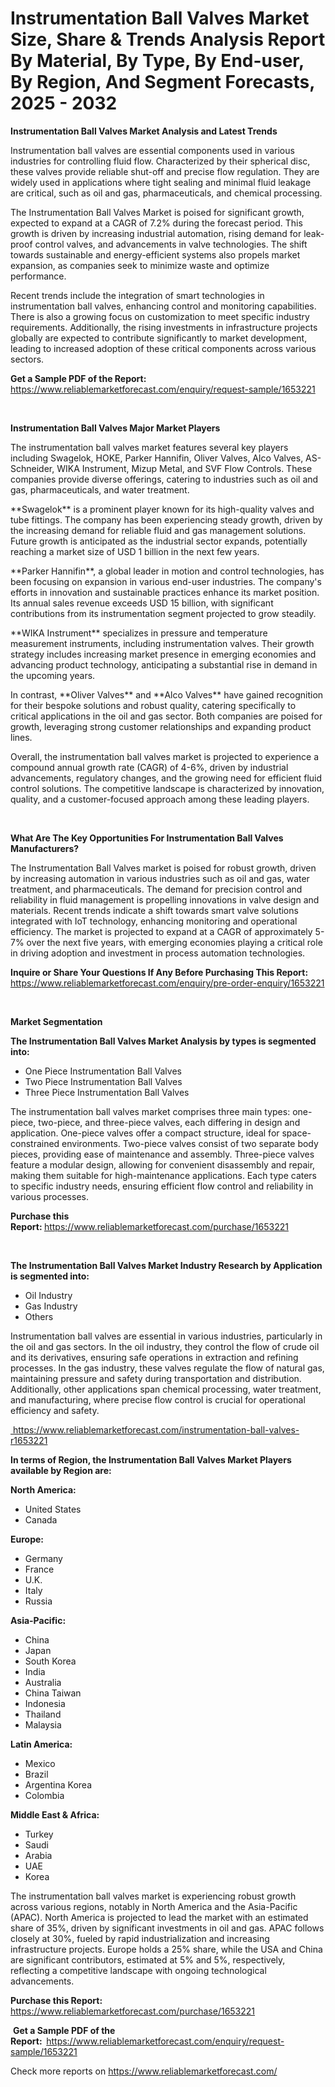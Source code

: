 <p><h1>Instrumentation Ball Valves Market Size, Share & Trends Analysis Report By Material, By Type, By End-user, By Region, And Segment Forecasts, 2025 - 2032</h1></p><p><strong>Instrumentation Ball Valves Market Analysis and Latest Trends</strong></p>
<p><p>Instrumentation ball valves are essential components used in various industries for controlling fluid flow. Characterized by their spherical disc, these valves provide reliable shut-off and precise flow regulation. They are widely used in applications where tight sealing and minimal fluid leakage are critical, such as oil and gas, pharmaceuticals, and chemical processing.</p><p>The Instrumentation Ball Valves Market is poised for significant growth, expected to expand at a CAGR of 7.2% during the forecast period. This growth is driven by increasing industrial automation, rising demand for leak-proof control valves, and advancements in valve technologies. The shift towards sustainable and energy-efficient systems also propels market expansion, as companies seek to minimize waste and optimize performance.</p><p>Recent trends include the integration of smart technologies in instrumentation ball valves, enhancing control and monitoring capabilities. There is also a growing focus on customization to meet specific industry requirements. Additionally, the rising investments in infrastructure projects globally are expected to contribute significantly to market development, leading to increased adoption of these critical components across various sectors.</p></p>
<p><strong>Get a Sample PDF of the Report:&nbsp;</strong> <a href="https://www.reliablemarketforecast.com/enquiry/request-sample/1653221?utm_campaign=3081&utm_medium=2&utm_source=Github&utm_content=ia&utm_term=05032025&utm_id=instrumentation-ball-valves">https://www.reliablemarketforecast.com/enquiry/request-sample/1653221</a></p>
<p>&nbsp;</p>
<p><strong>Instrumentation Ball Valves Major Market Players</strong></p>
<p><p>The instrumentation ball valves market features several key players including Swagelok, HOKE, Parker Hannifin, Oliver Valves, Alco Valves, AS-Schneider, WIKA Instrument, Mizup Metal, and SVF Flow Controls. These companies provide diverse offerings, catering to industries such as oil and gas, pharmaceuticals, and water treatment.</p><p>**Swagelok** is a prominent player known for its high-quality valves and tube fittings. The company has been experiencing steady growth, driven by the increasing demand for reliable fluid and gas management solutions. Future growth is anticipated as the industrial sector expands, potentially reaching a market size of USD 1 billion in the next few years.</p><p>**Parker Hannifin**, a global leader in motion and control technologies, has been focusing on expansion in various end-user industries. The company's efforts in innovation and sustainable practices enhance its market position. Its annual sales revenue exceeds USD 15 billion, with significant contributions from its instrumentation segment projected to grow steadily.</p><p>**WIKA Instrument** specializes in pressure and temperature measurement instruments, including instrumentation valves. Their growth strategy includes increasing market presence in emerging economies and advancing product technology, anticipating a substantial rise in demand in the upcoming years.</p><p>In contrast, **Oliver Valves** and **Alco Valves** have gained recognition for their bespoke solutions and robust quality, catering specifically to critical applications in the oil and gas sector. Both companies are poised for growth, leveraging strong customer relationships and expanding product lines.</p><p>Overall, the instrumentation ball valves market is projected to experience a compound annual growth rate (CAGR) of 4-6%, driven by industrial advancements, regulatory changes, and the growing need for efficient fluid control solutions. The competitive landscape is characterized by innovation, quality, and a customer-focused approach among these leading players.</p></p>
<p>&nbsp;</p>
<p><strong>What Are The Key Opportunities For Instrumentation Ball Valves Manufacturers?</strong></p>
<p><p>The Instrumentation Ball Valves market is poised for robust growth, driven by increasing automation in various industries such as oil and gas, water treatment, and pharmaceuticals. The demand for precision control and reliability in fluid management is propelling innovations in valve design and materials. Recent trends indicate a shift towards smart valve solutions integrated with IoT technology, enhancing monitoring and operational efficiency. The market is projected to expand at a CAGR of approximately 5-7% over the next five years, with emerging economies playing a critical role in driving adoption and investment in process automation technologies.</p></p>
<p><strong>Inquire or Share Your Questions If Any Before Purchasing This Report:</strong> <a href="https://www.reliablemarketforecast.com/enquiry/pre-order-enquiry/1653221?utm_campaign=3081&utm_medium=2&utm_source=Github&utm_content=ia&utm_term=05032025&utm_id=instrumentation-ball-valves">https://www.reliablemarketforecast.com/enquiry/pre-order-enquiry/1653221</a></p>
<p>&nbsp;</p>
<p><strong>Market Segmentation</strong></p>
<p><strong>The Instrumentation Ball Valves Market Analysis by types is segmented into:</strong></p>
<p><ul><li>One Piece Instrumentation Ball Valves</li><li>Two Piece Instrumentation Ball Valves</li><li>Three Piece Instrumentation Ball Valves</li></ul></p>
<p><p>The instrumentation ball valves market comprises three main types: one-piece, two-piece, and three-piece valves, each differing in design and application. One-piece valves offer a compact structure, ideal for space-constrained environments. Two-piece valves consist of two separate body pieces, providing ease of maintenance and assembly. Three-piece valves feature a modular design, allowing for convenient disassembly and repair, making them suitable for high-maintenance applications. Each type caters to specific industry needs, ensuring efficient flow control and reliability in various processes.</p></p>
<p><strong>Purchase this Report:&nbsp;</strong><a href="https://www.reliablemarketforecast.com/purchase/1653221?utm_campaign=3081&utm_medium=2&utm_source=Github&utm_content=ia&utm_term=05032025&utm_id=instrumentation-ball-valves">https://www.reliablemarketforecast.com/purchase/1653221</a></p>
<p>&nbsp;</p>
<p><strong>The Instrumentation Ball Valves Market Industry Research by Application is segmented into:</strong></p>
<p><ul><li>Oil Industry</li><li>Gas Industry</li><li>Others</li></ul></p>
<p><p>Instrumentation ball valves are essential in various industries, particularly in the oil and gas sectors. In the oil industry, they control the flow of crude oil and its derivatives, ensuring safe operations in extraction and refining processes. In the gas industry, these valves regulate the flow of natural gas, maintaining pressure and safety during transportation and distribution. Additionally, other applications span chemical processing, water treatment, and manufacturing, where precise flow control is crucial for operational efficiency and safety.</p></p>
<p><a href="https://www.reliablemarketforecast.com/instrumentation-ball-valves-r1653221?utm_campaign=3081&utm_medium=2&utm_source=Github&utm_content=ia&utm_term=05032025&utm_id=instrumentation-ball-valves">&nbsp;https://www.reliablemarketforecast.com/instrumentation-ball-valves-r1653221</a></p>
<p><strong>In terms of Region, the Instrumentation Ball Valves Market Players available by Region are:</strong></p>
<p>
    <p> <strong> North America: </strong>
        <ul>
            <li>United States</li>
            <li>Canada</li>
        </ul>
        </p> 
    <p> <strong> Europe: </strong>
        <ul>
            <li>Germany</li>
            <li>France</li>
            <li>U.K.</li>
            <li>Italy</li>
            <li>Russia</li>
        </ul>
        </p> 
    <p> <strong> Asia-Pacific: </strong>
        <ul>
            <li>China</li>
            <li>Japan</li>
            <li>South Korea</li>
            <li>India</li>
            <li>Australia</li>
            <li>China Taiwan</li>
            <li>Indonesia</li>
            <li>Thailand</li>
            <li>Malaysia</li>
        </ul>
        </p> 
    <p> <strong> Latin America: </strong>
        <ul>
            <li>Mexico</li>
            <li>Brazil</li>
            <li>Argentina Korea</li>
            <li>Colombia</li>
        </ul>
        </p> 
    <p> <strong> Middle East & Africa: </strong>
        <ul>
            <li>Turkey</li>
            <li>Saudi</li>
            <li>Arabia</li>
            <li>UAE</li>
            <li>Korea</li>
        </ul>
    </p>
    </p>
<p><p>The instrumentation ball valves market is experiencing robust growth across various regions, notably in North America and the Asia-Pacific (APAC). North America is projected to lead the market with an estimated share of 35%, driven by significant investments in oil and gas. APAC follows closely at 30%, fueled by rapid industrialization and increasing infrastructure projects. Europe holds a 25% share, while the USA and China are significant contributors, estimated at 5% and 5%, respectively, reflecting a competitive landscape with ongoing technological advancements.</p></p>
<p><strong>Purchase this Report: </strong><a href="https://www.reliablemarketforecast.com/purchase/1653221?utm_campaign=3081&utm_medium=2&utm_source=Github&utm_content=ia&utm_term=05032025&utm_id=instrumentation-ball-valves">https://www.reliablemarketforecast.com/purchase/1653221</a></p>
<p>&nbsp;<strong>Get a Sample PDF of the Report:&nbsp;&nbsp;</strong><a href="https://www.reliablemarketforecast.com/enquiry/request-sample/1653221?utm_campaign=3081&utm_medium=2&utm_source=Github&utm_content=ia&utm_term=05032025&utm_id=instrumentation-ball-valves">https://www.reliablemarketforecast.com/enquiry/request-sample/1653221</a></p>
<p><strong></strong></p>
<p>Check more reports on <a href="https://www.reliablemarketforecast.com/?utm_campaign=3081&utm_medium=2&utm_source=Github&utm_content=ia&utm_term=05032025&utm_id=instrumentation-ball-valves">https://www.reliablemarketforecast.com/</a></p>